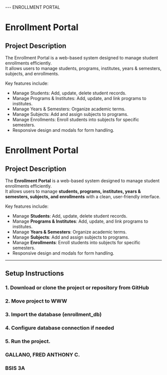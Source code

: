 --- ENROLLMENT PORTAL
# Enrollment Portal

## Project Description
The Enrollment Portal is a web-based system designed to manage student enrollments efficiently.  
It allows users to manage students, programs, institutes, years & semesters, subjects, and enrollments.

Key features include:  
- Manage Students: Add, update, delete student records.  
- Manage Programs & Institutes: Add, update, and link programs to institutes.  
- Manage Years & Semesters: Organize academic terms.  
- Manage Subjects: Add and assign subjects to programs.  
- Manage Enrollments: Enroll students into subjects for specific semesters.  
- Responsive design and modals for form handling.  

# Enrollment Portal

## Project Description
The **Enrollment Portal** is a web-based system designed to manage student enrollments efficiently.  
It allows users to manage **students, programs, institutes, years & semesters, subjects, and enrollments** with a clean, user-friendly interface.  

Key features include:  
- Manage **Students**: Add, update, delete student records.  
- Manage **Programs & Institutes**: Add, update, and link programs to institutes.  
- Manage **Years & Semesters**: Organize academic terms.  
- Manage **Subjects**: Add and assign subjects to programs.  
- Manage **Enrollments**: Enroll students into subjects for specific semesters.  
- Responsive design and modals for form handling.  

---

## Setup Instructions

### 1. Download or clone the project or repository from GitHub
### 2. Move project to WWW
### 3. Import the database (enrollment_db)
### 4. Configure database connection if needed
### 5. Run the project.

### GALLANO, FRED ANTHONY C.
### BSIS 3A
